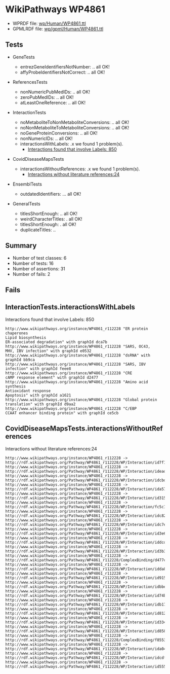 # WikiPathways WP4861

* WPRDF file: [wp/Human/WP4861.ttl](../wp/Human/WP4861.ttl)
* GPMLRDF file: [wp/gpml/Human/WP4861.ttl](../wp/gpml/Human/WP4861.ttl)

## Tests

* GeneTests
    * entrezGeneIdentifiersNotNumber: .. all OK!
    * affyProbeIdentifiersNotCorrect: .. all OK!

* ReferencesTests
    * nonNumericPubMedIDs: .. all OK!
    * zeroPubMedIDs: .. all OK!
    * atLeastOneReference: .. all OK!

* InteractionTests
    * noMetaboliteToNonMetaboliteConversions: .. all OK!
    * noNonMetaboliteToMetaboliteConversions: .. all OK!
    * noGeneProteinConversions: .. all OK!
    * nonNumericIDs: .. all OK!
    * interactionsWithLabels: .x we found 1 problem(s).
        * [Interactions found that involve Labels: 850](#d45d895a)

* CovidDiseaseMapsTests
    * interactionsWithoutReferences: .x we found 1 problem(s).
        * [Interactions without literature references:24](#2e295b60)

* EnsemblTests
    * outdatedIdentifiers: ... all OK!

* GeneralTests
    * titlesShortEnough: .. all OK!
    * weirdCharacterTitles: . all OK!
    * titlesShortEnough: . all OK!
    * duplicateTitles: ..

## Summary

* Number of test classes: 6
* Number of tests: 16
* Number of assertions: 31
* Number of fails: 2

## Fails

<a name="d45d895a" />

## InteractionTests.interactionsWithLabels

Interactions found that involve Labels: 850
```
http://www.wikipathways.org/instance/WP4861_r112228 "ER protein chaperones
Lipid biosynthesis
ER-associated degradation" with graphId dca7b
http://www.wikipathways.org/instance/WP4861_r112228 "SARS, OC43,
MHV, IBV infection" with graphId e0532
http://www.wikipathways.org/instance/WP4861_r112228 "dsRNA" with graphId bb9ca
http://www.wikipathways.org/instance/WP4861_r112228 "SARS, IBV infection" with graphId feee8
http://www.wikipathways.org/instance/WP4861_r112228 "CRE
cAMP response element" with graphId d2477
http://www.wikipathways.org/instance/WP4861_r112228 "Amino acid synthesis
Antioxidant response
Apoptosis" with graphId a1621
http://www.wikipathways.org/instance/WP4861_r112228 "Global protein
translation" with graphId d9aa2
http://www.wikipathways.org/instance/WP4861_r112228 "C/EBP
CCAAT enhancer binding protein" with graphId ce5cb

```
<a name="2e295b60" />

## CovidDiseaseMapsTests.interactionsWithoutReferences

Interactions without literature references:24
```
http://www.wikipathways.org/instance/WP4861_r112228 -> http://rdf.wikipathways.org/Pathway/WP4861_r112228/WP/Interaction/id7f19c7ea
http://www.wikipathways.org/instance/WP4861_r112228 -> http://rdf.wikipathways.org/Pathway/WP4861_r112228/WP/Interaction/idead04e33
http://www.wikipathways.org/instance/WP4861_r112228 -> http://rdf.wikipathways.org/Pathway/WP4861_r112228/WP/Interaction/idcbd96fe9
http://www.wikipathways.org/instance/WP4861_r112228 -> http://rdf.wikipathways.org/Pathway/WP4861_r112228/WP/Interaction/ida575a860
http://www.wikipathways.org/instance/WP4861_r112228 -> http://rdf.wikipathways.org/Pathway/WP4861_r112228/WP/Interaction/id315b7e46
http://www.wikipathways.org/instance/WP4861_r112228 -> http://rdf.wikipathways.org/Pathway/WP4861_r112228/WP/Interaction/fc5c1
http://www.wikipathways.org/instance/WP4861_r112228 -> http://rdf.wikipathways.org/Pathway/WP4861_r112228/WP/Interaction/idc828ca15
http://www.wikipathways.org/instance/WP4861_r112228 -> http://rdf.wikipathways.org/Pathway/WP4861_r112228/WP/Interaction/idc7e2ae4
http://www.wikipathways.org/instance/WP4861_r112228 -> http://rdf.wikipathways.org/Pathway/WP4861_r112228/WP/Interaction/id3e604b90
http://www.wikipathways.org/instance/WP4861_r112228 -> http://rdf.wikipathways.org/Pathway/WP4861_r112228/WP/Interaction/iddcd631b5
http://www.wikipathways.org/instance/WP4861_r112228 -> http://rdf.wikipathways.org/Pathway/WP4861_r112228/WP/Interaction/id3b399cfb
http://www.wikipathways.org/instance/WP4861_r112228 -> http://rdf.wikipathways.org/Pathway/WP4861_r112228/ComplexBinding/d477c
http://www.wikipathways.org/instance/WP4861_r112228 -> http://rdf.wikipathways.org/Pathway/WP4861_r112228/WP/Interaction/idda829af2
http://www.wikipathways.org/instance/WP4861_r112228 -> http://rdf.wikipathways.org/Pathway/WP4861_r112228/WP/Interaction/id915467c9
http://www.wikipathways.org/instance/WP4861_r112228 -> http://rdf.wikipathways.org/Pathway/WP4861_r112228/WP/Interaction/idbbefaff4
http://www.wikipathways.org/instance/WP4861_r112228 -> http://rdf.wikipathways.org/Pathway/WP4861_r112228/WP/Interaction/id74bb08d8
http://www.wikipathways.org/instance/WP4861_r112228 -> http://rdf.wikipathways.org/Pathway/WP4861_r112228/WP/Interaction/idb174dd6a
http://www.wikipathways.org/instance/WP4861_r112228 -> http://rdf.wikipathways.org/Pathway/WP4861_r112228/WP/Interaction/id8122cdf4
http://www.wikipathways.org/instance/WP4861_r112228 -> http://rdf.wikipathways.org/Pathway/WP4861_r112228/WP/Interaction/id334c961f
http://www.wikipathways.org/instance/WP4861_r112228 -> http://rdf.wikipathways.org/Pathway/WP4861_r112228/WP/Interaction/id858a8309
http://www.wikipathways.org/instance/WP4861_r112228 -> http://rdf.wikipathways.org/Pathway/WP4861_r112228/ComplexBinding/f8553
http://www.wikipathways.org/instance/WP4861_r112228 -> http://rdf.wikipathways.org/Pathway/WP4861_r112228/WP/Interaction/ida0444a3e
http://www.wikipathways.org/instance/WP4861_r112228 -> http://rdf.wikipathways.org/Pathway/WP4861_r112228/WP/Interaction/idcdf3e573
http://www.wikipathways.org/instance/WP4861_r112228 -> http://rdf.wikipathways.org/Pathway/WP4861_r112228/WP/Interaction/id5555a7cf

```
